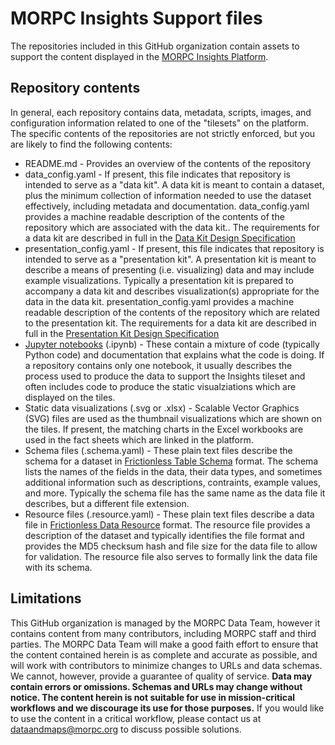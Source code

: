 # MORPC Insights Support files
The repositories included in this GitHub organization contain assets to support the content displayed in the [MORPC Insights Platform](https://morpc.org/insights).

## Repository contents
In general, each repository contains data, metadata, scripts, images, and configuration information related to one of the "tilesets" on the platform.  The specific contents of the repositories are not strictly enforced, but you are likely to find the following contents:

  - README.md - Provides an overview of the contents of the repository
  - data_config.yaml - If present, this file indicates that repository is intended to serve as a "data kit".  A data kit is meant to contain a dataset, plus the minimum collection of information needed to use the dataset effectively, including metadata and documentation.  data_config.yaml provides a machine readable description of the contents of the repository which are associated with the data kit..  The requirements for a data kit are described in full in the [Data Kit Design Specification](https://github.com/morpc/morpc-insights/blob/main/doc/Design%20Specification%20-%20Insights%20Data%20Kit.docx)
  - presentation_config.yaml - If present, this file indicates that repository is intended to serve as a "presentation kit".  A presentation kit is meant to describe a means of presenting (i.e. visualizing) data and may include example visualizations.  Typically a presentation kit is prepared to accompany a data kit and describes visualization(s) appropriate for the data in the data kit.  presentation_config.yaml provides a machine readable description of the contents of the repository which are related to the presentation kit.  The requirements for a data kit are described in full in the [Presentation Kit Design Specification](https://github.com/morpc/morpc-insights/blob/main/doc/Design%20Specification%20-%20Insights%20Data%20Kit.docx)
  - [Jupyter notebooks](https://jupyter.org/) (.ipynb) - These contain a mixture of code (typically Python code) and documentation that explains what the code is doing.  If a repository contains only one notebook, it usually describes the process used to produce the data to support the Insights tileset and often includes code to produce the static visualziations which are displayed on the tiles.
  - Static data visualizations (.svg or .xlsx) - Scalable Vector Graphics (SVG) files are used as the thumbnail visualizations which are shown on the tiles.  If present, the matching charts in the Excel workbooks are used in the fact sheets which are linked in the platform.
  - Schema files (.schema.yaml) - These plain text files describe the schema for a dataset in [Frictionless Table Schema](https://specs.frictionlessdata.io/table-schema/) format.  The schema lists the names of the fields in the data, their data types, and sometimes additional information such as descriptions, contraints, example values, and more. Typically the schema file has the same name as the data file it describes, but a different file extension.
  - Resource files (.resource.yaml) - These plain text files describe a data file in [Frictionless Data Resource](https://specs.frictionlessdata.io/data-resource/) format.  The resource file provides a description of the dataset and typically identifies the file format and provides the MD5 checksum hash and file size for the data file to allow for validation.  The resource file also serves to formally link the data file with its schema.

## Limitations
This GitHub organization is managed by the MORPC Data Team, however it contains content from many contributors, including MORPC staff and third parties. The MORPC Data Team will make a good faith effort to ensure that the content contained herein is as complete and accurate as possible, and will work with contributors to minimize changes to URLs and data schemas.  We cannot, however, provide a guarantee of quality of service.  **Data may contain errors or omissions. Schemas and URLs may change without notice.  The content herein is not suitable for use in mission-critical workflows and we discourage its use for those purposes.**  If you would like to use the content in a critical workflow, please contact us at [dataandmaps@morpc.org](mailto:dataandmaps@morpc.org) to discuss possible solutions. 
